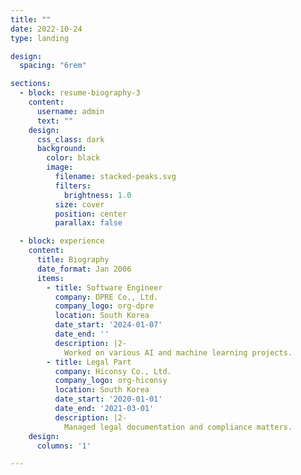 ```yaml
---
title: ""
date: 2022-10-24
type: landing

design:
  spacing: "6rem"

sections:
  - block: resume-biography-3
    content:
      username: admin
      text: ""
    design:
      css_class: dark
      background:
        color: black
        image:
          filename: stacked-peaks.svg
          filters:
            brightness: 1.0
          size: cover
          position: center
          parallax: false

  - block: experience
    content:
      title: Biography
      date_format: Jan 2006
      items:
        - title: Software Engineer
          company: DPRE Co., Ltd.
          company_logo: org-dpre
          location: South Korea
          date_start: '2024-01-07'
          date_end: ''
          description: |2-
            Worked on various AI and machine learning projects.
        - title: Legal Part
          company: Hiconsy Co., Ltd.
          company_logo: org-hiconsy
          location: South Korea
          date_start: '2020-01-01'
          date_end: '2021-03-01'
          description: |2-
            Managed legal documentation and compliance matters.
    design:
      columns: '1'

---
```

